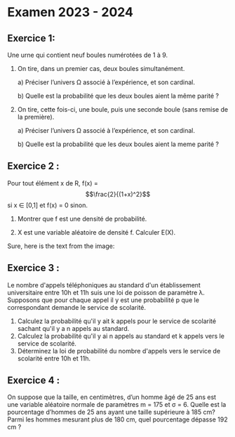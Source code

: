 # Examen 2023 - 2024

## Exercice 1: 
 Une urne qui contient neuf boules numérotées de 1 à 9.

1. On tire, dans un premier cas, deux boules simultanément.

   a) Préciser l’univers Ω associé à l’expérience, et son cardinal.

   b) Quelle est la probabilité que les deux boules aient la même parité ?

2. On tire, cette fois-ci, une boule, puis une seconde boule (sans remise de la première).

   a) Préciser l’univers Ω associé à l’expérience, et son cardinal.

   b) Quelle est la probabilité que les deux boules aient la meme parité ?

## Exercice 2 : 
Pour tout élément x de R,
f(x) = $$\frac{2}{(1+x)^2}$$ si x ∈ [0,1] et f(x) = 0 sinon.

1. Montrer que f est une densité de probabilité.

2. X est une variable aléatoire de densité f. Calculer E(X).


Sure, here is the text from the image:

## Exercice 3 :
Le nombre d'appels téléphoniques au standard d'un établissement universitaire entre 10h et 11h suis une loi de poisson de paramètre λ. Supposons que pour chaque appel il y est une probabilité p que le correspondant demande le service de scolarité.

1. Calculez la probabilité qu'il y ait k appels pour le service de scolarité sachant qu'il y a n appels au standard.
2. Calculez la probabilité qu'il y ai n appels au standard et k appels vers le service de scolarité.
3. Déterminez la loi de probabilité du nombre d'appels vers le service de scolarité entre 10h et 11h. 


## Exercice 4 :

On suppose que la taille, en centimètres, d’un homme âgé de 25 ans est une variable aléatoire normale de paramètres m = 175 et σ = 6. Quelle est la pourcentage d’hommes de 25 ans ayant une taille supérieure à 185 cm? Parmi les hommes mesurant plus de 180 cm, quel pourcentage dépasse 192 cm ?




